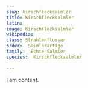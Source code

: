 ```yaml
---
slug: kirschflecksalmler
title: Kirschflecksalmler
latin:
image: Kirschflecksalmler
wikipedia: 
class: Strahlenflosser
order:  Salmlerartige
family:  Echte Salmler
species:  Kirschflecksalmler

---
```


I am content.
